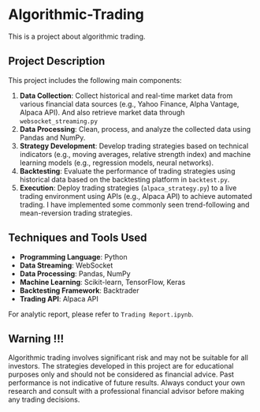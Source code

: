 # Algorithmic-Trading

This is a project about algorithmic trading. 

## Project Description

This project includes the following main components:
1. **Data Collection**: Collect historical and real-time market data from various financial data sources (e.g., Yahoo Finance, Alpha Vantage, Alpaca API). And also retrieve market data through ``websocket_streaming.py``
2. **Data Processing**: Clean, process, and analyze the collected data using Pandas and NumPy.
3. **Strategy Development**: Develop trading strategies based on technical indicators (e.g., moving averages, relative strength index) and machine learning models (e.g., regression models, neural networks).
4. **Backtesting**: Evaluate the performance of trading strategies using historical data based on the backtesting platform in ``backtest.py``.
5. **Execution**: Deploy trading strategies (``alpaca_strategy.py``) to a live trading environment using APIs (e.g., Alpaca API) to achieve automated trading. I have implemented some commonly seen trend-following and mean-reversion trading strategies. 

## Techniques and Tools Used

- **Programming Language**: Python
- **Data Streaming**: WebSocket
- **Data Processing**: Pandas, NumPy
- **Machine Learning**: Scikit-learn, TensorFlow, Keras
- **Backtesting Framework**: Backtrader
- **Trading API**: Alpaca API

For analytic report, please refer to ``Trading Report.ipynb``.

## Warning !!!
Algorithmic trading involves significant risk and may not be suitable for all investors. The strategies developed in this project are for educational purposes only and should not be considered as financial advice. Past performance is not indicative of future results. Always conduct your own research and consult with a professional financial advisor before making any trading decisions.